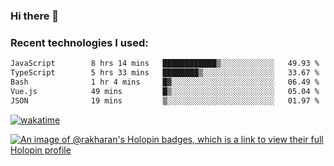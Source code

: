 ### Hi there 👋

### Recent technologies I used:
<!--START_SECTION:waka-->

```txt
JavaScript        8 hrs 14 mins   ████████████▒░░░░░░░░░░░░   49.93 %
TypeScript        5 hrs 33 mins   ████████▒░░░░░░░░░░░░░░░░   33.67 %
Bash              1 hr 4 mins     █▓░░░░░░░░░░░░░░░░░░░░░░░   06.49 %
Vue.js            49 mins         █▒░░░░░░░░░░░░░░░░░░░░░░░   05.04 %
JSON              19 mins         ▒░░░░░░░░░░░░░░░░░░░░░░░░   01.97 %
```

<!--END_SECTION:waka-->
[![wakatime](https://wakatime.com/badge/user/fe50d444-0cee-4d14-a0b3-b9e8509eb4d0.svg)](https://wakatime.com/@fe50d444-0cee-4d14-a0b3-b9e8509eb4d0)

[![An image of @rakharan's Holopin badges, which is a link to view their full Holopin profile](https://holopin.me/rakharan)](https://holopin.io/@rakharan)
